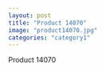 ```yaml
---
layout: post
title: "Product 14070"
image: "product14070.jpg"
categories: "category1"
---
```

Product 14070
